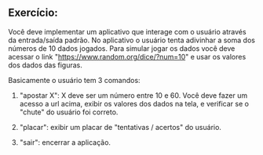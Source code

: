 ## Exercício:

Você deve implementar um aplicativo que interage com o usuário através da
entrada/saída padrão. No aplicativo o usuário tenta adivinhar a soma dos 
números de 10 dados jogados. Para simular jogar os
dados você deve acessar o link "https://www.random.org/dice/?num=10" e usar
os valores dos dados das figuras.

Basicamente o usuário tem 3 comandos:
1. "apostar X": X deve ser um número entre 10 e 60. Você deve fazer um acesso
a url acima, exibir os valores dos dados na tela, e verificar se o "chute" do
usuário foi correto.

2. "placar": exibir um placar de "tentativas / acertos" do usuário.

3. "sair": encerrar a aplicação.

